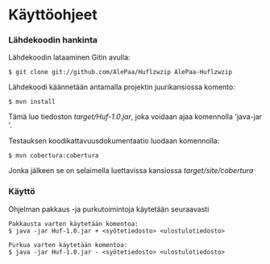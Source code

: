 # Käyttöohjeet

### Lähdekoodin hankinta

Lähdekoodin lataaminen Gitin avulla:

	$ git clone git://github.com/AlePaa/Huflzwzip AlePaa-Huflzwzip

Lähdekoodi käännetään antamalla projektin juurikansiossa komento:

	$ mvn install

Tämä luo tiedoston _target/Huf-1.0.jar_,
joka voidaan ajaa komennolla 'java-jar <parametrit>'.

Testauksen koodikattavuusdokumentaatio luodaan komennolla:

	$ mvn cobertura:cobertura

Jonka jälkeen se on selaimella luettavissa kansiossa _target/site/cobertura_

### Käyttö

Ohjelman pakkaus -ja purkutoimintoja käytetään seuraavasti

	Pakkausta varten käytetään komentoa:
	$ java -jar Huf-1.0.jar + <syötetiedosto> <ulostulotiedosto>

	Purkua varten käytetään komentoa:
	$ java -jar Huf-1.0.jar - <syötetiedosto> <ulostulotiedosto>
